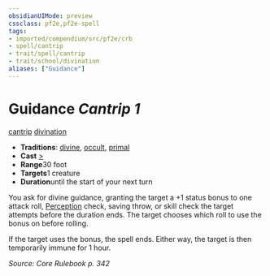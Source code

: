 ```yaml
---
obsidianUIMode: preview
cssclass: pf2e,pf2e-spell
tags:
- imported/compendium/src/pf2e/crb
- spell/cantrip
- trait/spell/cantrip
- trait/school/divination
aliases: ["Guidance"]
---
```

# Guidance *Cantrip 1*   
[cantrip](cantrip.md)  [divination](divination.md)  

- **Traditions**: [divine](divine.md), [occult](occult.md), [primal](primal.md)
- **Cast** [>](chapter-9-playing-the-game.md#Actions "Single Action") 
- **Range**30 foot
- **Targets**1 creature
- **Duration**until the start of your next turn

You ask for divine guidance, granting the target a +1 status bonus to one attack roll, [Perception](../skills.md#Perception) check, saving throw, or skill check the target attempts before the duration ends. The target chooses which roll to use the bonus on before rolling.

If the target uses the bonus, the spell ends. Either way, the target is then temporarily immune for 1 hour.

*Source: Core Rulebook p. 342*